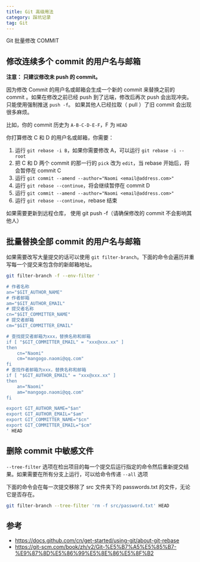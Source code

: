 ```yaml
---
title: Git 高级用法
category: 踩坑记录
tag: Git
---
```


Git 批量修改 COMMIT

<!-- more -->

## 修改连续多个 commit 的用户名与邮箱

**注意： 只建议修改未 push 的 commit。**

因为修改 Commit 的用户名或邮箱会生成一个新的 commit 来替换之前的 commit 。如果在修改之前已经 push 到了远端，修改后再次 push 会出现冲突。 只能使用强制推送 `push -f`。 如果其他人已经拉取（ pull ）了旧 commit 会出现很多麻烦。

比如，你的 commit 历史为 `A-B-C-D-E-F`，F 为 `HEAD`

你打算修改 C 和 D 的用户名或邮箱，你需要：

1. 运行 `git rebase -i B`，如果你需要修改 A，可以运行 `git rebase -i --root`
2. 把 C 和 D 两个 commit 的那一行的 `pick` 改为 `edit`，当 rebase 开始后，将会暂停在 commit C
3. 运行 `git commit --amend --author="Naomi <email@address.com>"`
4. 运行 `git rebase --continue`，将会继续暂停在 commit D
5. 运行 `git commit --amend --author="Naomi <email@address.com>"`
6. 运行 `git rebase --continue`，rebase 结束

如果需要更新到远程仓库， 使用 git push -f（请确保修改的 commit 不会影响其他人）

## 批量替换全部 commit 的用户名与邮箱

如果需要改写大量提交的话可以使用 `git filter-branch`。下面的命令会遍历并重写每一个提交来包含你的新邮箱地址。

```bash
git filter-branch -f --env-filter '

# 作者名称
an="$GIT_AUTHOR_NAME"
# 作者邮箱
am="$GIT_AUTHOR_EMAIL"
# 提交者名称
cn="$GIT_COMMITTER_NAME"
# 提交者邮箱
cm="$GIT_COMMITTER_EMAIL"

# 查找提交者邮箱为xxx，替换名称和邮箱
if [ "$GIT_COMMITTER_EMAIL" = "xxx@xxx.xx" ]
then
    cn="Naomi"
    cm="mangogo.naomi@qq.com"
fi
# 查找作者邮箱为xxx，替换名称和邮箱
if [ "$GIT_AUTHOR_EMAIL" = "xxx@xxx.xx" ]
then
    an="Naomi"
    am="mangogo.naomi@qq.com"
fi

export GIT_AUTHOR_NAME="$an"
export GIT_AUTHOR_EMAIL="$am"
export GIT_COMMITTER_NAME="$cn"
export GIT_COMMITTER_EMAIL="$cm"
' HEAD
```

## 删除 commit 中敏感文件

`--tree-filter` 选项在检出项目的每一个提交后运行指定的命令然后重新提交结果。如果需要在所有分支上运行，可以给命令传递 `--all` 选项

下面的命令会在每一次提交移除了 src 文件夹下的 passwords.txt 的文件，无论它是否存在。

```bash
git filter-branch --tree-filter 'rm -f src/password.txt' HEAD
```

## 参考

- <https://docs.github.com/cn/get-started/using-git/about-git-rebase>
- <https://git-scm.com/book/zh/v2/Git-%E5%B7%A5%E5%85%B7-%E9%87%8D%E5%86%99%E5%8E%86%E5%8F%B2>
